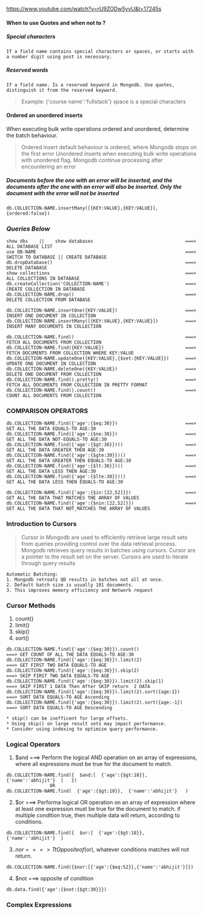 https://www.youtube.com/watch?v=rU9ZODw5yvU&t=17245s

#### When to use Quotes and when not to ?
##### Special characters
`If a field name contains special characters or spaces, or starts with a number digit using post is necessary.`
##### Reserved words 
`If a field name. Is a reserved keyword in Mongodb. Use quotes, distinguish it from the reserved keyword.`
> Example: {'course name':'fullstack'} space is a special characters

#### Ordered an unordered inserts
When executing bulk write operations ordered and unordered, determine the batch behaviour. 
> Ordered insert 
default behaviour is ordered, where Mongodb stops on the first error 
>Unordered inserts
 when executing bulk write operations with unordered flag. Mongodb continue processing after encountering an error

##### Documents before the one with an error will be inserted, and the documents after the one with an error will also be inserted. Only the document with the error will not be inserted 
`db.COLLECTION-NAME.insertMany([{KEY:VALUE},{KEY:VALUE}],{ordered:false})`


### ***Queries Below***
```
show dbs    ||    show databases                                  ===> ALL DATABASE LIST
use DB-NAME                                                       ===> SWITCH TO DATABASE || CREATE DATABASE   
db.dropDatabase()                                                 ===> DELETE DATABASE
show collections                                                  ===> ALL COLLECTIONS IN DATABASE
db.createCollection('COLLECTION-NAME')                            ===> CREATE COLLECTION IN DATABASE
db.COLLECTION-NAME.drop()                                         ===> DELETE COLLECTION FROM DATABASE

db.COLLECTION-NAME.insertOne({KEY:VALUE})                         ===> INSERT ONE DOCUMENT IN COLLECTION
db.COLLECTION-NAME.insertMany([{KEY:VALUE},{KEY:VALUE}])          ===> INSERT MANY DOCUMENTS IN COLLECTION

db.COLLECTION-NAME.find()                                         ===> FETCH ALL DOCUMENTS FROM COLLECTION
db.COLLECTION-NAME.find({KEY:VALUE})                              ===> FETCH DOCUMENTS FROM COLLECTION WHERE KEY:VALUE
db.COLLECTION-NAME.updateOne({KEY:VALUE},{$set:{KEY:VALUE}})      ===> UPDATE ONE DOCUMENT IN COLLECTION
db.COLLECTION-NAME.deleteOne({KEY:VALUE})                         ===> DELETE ONE DOCUMENT FROM COLLECTION
db.COLLECTION-NAME.find().pretty()                                ===> FETCH ALL DOCUMENTS FROM COLLECTION IN PRETTY FORMAT
db.COLLECTION-NAME.find().count()                                 ===> COUNT ALL DOCUMENTS FROM COLLECTION
```

### COMPARISON OPERATORS
```
db.COLLECTION-NAME.find({'age':{$eq:30}})                         ===> GET ALL THE DATA EQUALS-TO AGE:30 
db.COLLECTION-NAME.find({'age':{$ne:30}})                         ===> GET ALL THE DATA NOT-EQUALS-TO AGE:30
db.COLLECTION-NAME.find({'age':{$gt:30}})()                       ===> GET ALL THE DATA GREATER THEN AGE:30
db.COLLECTION-NAME.find({'age':{$gte:30}})()                      ===> GET ALL THE DATA GREATER THEN EQUALS-TO AGE:30
db.COLLECTION-NAME.find({'age':{$lt:30}})()                       ===> GET ALL THE DATA LESS THEN AGE:30
db.COLLECTION-NAME.find({'age':{$lte:30}})()                      ===> GET ALL THE DATA LESS THEN EQUALS-TO AGE:30

db.COLLECTION-NAME.find({'age':{$in:[22,52]}})                    ===> GET ALL THE DATA THAT MATCHES THE ARRAY OF VALUES
db.COLLECTION-NAME.find({'age':{$nin:[22,52]}})                   ===> GET ALL THE DATA THAT NOT_MATCHES THE ARRAY OF VALUES

```


### Introduction to Cursors
> Cursor in Mongodb are used to efficiently retrieve large result sets from queries providing control over the data retrieval process.
> Mongodb retrieves query results in batches using cursors.
> Cursor are a pointer to the result set on the server.
> Cursors are used to iterate through query results
```
Automatic Batching: 
1. Mongodb retreats QD results in batches not all at once. 
2. Default batch size is usually 101 documents.
3. This improves memory efficiency and Network request
```
### Cursor Methods
1. count()  
2. limit()  
3. skip() 
4. sort() 
```
db.COLLECTION-NAME.find({'age':{$eq:30}}).count()                           ===> GET COUNT OF ALL THE DATA EQUALS-TO AGE:30
db.COLLECTION-NAME.find({'age':{$eq:30}}).limit(2)                          ===> GET FIRST TWO DATA EQUALS-TO AGE
db.COLLECTION-NAME.find({'age':{$eq:30}}).skip(2)                           ===> SKIP FIRST TWO DATA EQUALS-TO AGE
db.COLLECTION-NAME.find({'age':{$eq:30}}).limit(2).skip(1)                  ===> SKIP FIRST 1 DATA Then After SKIP return  2 DATA
db.COLLECTION-NAME.find({'age':{$eq:30}}).limit(2).sort({age:1})            ===> SORT DATA EQUALS-TO AGE Ascending 
db.COLLECTION-NAME.find({'age':{$eq:30}}).limit(2).sort({age:-1})           ===> SORT DATA EQUALS-TO AGE Descending

* skip() can be inefficent for large offsets.
* Using skip() on large result sets may impact performance.
* Consider using indexing to optimise query performance.
```

### Logical Operators
1. $and  ===> Perform the logical AND operation on an array of expressions, where all expressions must be true for the document to match.
```
db.COLLECTION-NAME.find({  $and:[  {'age':{$gt:18}},  {'name':'abhijit'}  ]   })
                OR
db.COLLECTION-NAME.find(  {'age':{$gt:18}},  {'name':'abhijit'}   )
```

2. $or   ===> Performa logical OR operation on an array of expression where at least one expression must be true for the document to match. if multiple condition true, then multiple data will return, according to conditions.
```
db.COLLECTION-NAME.find({  $or:[  {'age':{$gt:18}},  {'name':'abhijit'}  ]
```

3. $nor  ===> Tt Opposite of ($or), whatever conditions matches will not return.
```
db.COLLECTION-NAME.find({$nor:[{'age':{$eq:52}},{'name':'abhijit'}]})
```

4. $not  ===> opposite of condition

```
db.data.find({'age':{$not:{$gt:30}}})
```


### Complex Expressions
```

```